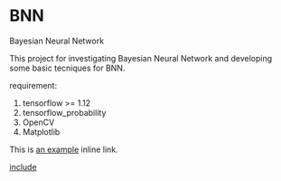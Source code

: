 # BNN
Bayesian Neural Network

This project for investigating Bayesian Neural Network and developing some basic tecniques for BNN.

requirement:

1. tensorflow >= 1.12
2. tensorflow_probability
3. OpenCV
4. Matplotlib
 

<p>This is <a href="https://github.com/dattv/BNN/blob/master/CNN_classification/README.md" title="Title">
an example</a> inline link.</p>



[include](https://github.com/dattv/BNN/blob/master/CNN_classification/README.md)